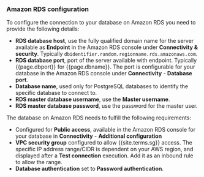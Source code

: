 ### Amazon RDS configuration

To configure the connection to your database on Amazon RDS you need to provide
the following details:

* **RDS database host**, use the fully qualified domain name for the server
  available as **Endpoint** in the Amazon RDS console under **Connectivity &
  security**. Typically
  `dbidentifier.random.regionname.rds.amazonaws.com`.
* **RDS database port**, port of the server available with endpoint. Typically
  {{page.dbport}} for {{page.dbname}}. The port is configurable for your
  database in the Amazon RDS console under **Connectivity** - **Database port**.
* **Database name**, used only for PostgreSQL databases to identify the specific
  database to connect to.
* **RDS master database username**, use the **Master username**.
* **RDS master database password**, use the password for the master user.

The database on Amazon RDS needs to fulfill the following requirements:

* Configured for **Public access**, available in the Amazon RDS console for your
  database in **Connectivity** - **Additional configuration**
* **VPC security group** configured to allow {{site.terms.sg}} access. The
  specific IP address range/CIDR is dependent on your AWS region, and displayed
  after a **Test connection** execution. Add it as an inbound rule to allow the
  range.
* **Database authentication** set to **Password authentication**.

